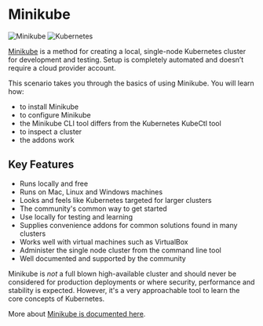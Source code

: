 # Minikube #

![Minikube](/javajon/courses/kubernetes-serverless/openfaas/assets/minikube.png "Minikube")
![Kubernetes](/javajon/courses/kubernetes-serverless/openfaas/assets/kubernetes.png "Kubernetes")

[Minikube](https://kubernetes.io/docs/setup/minikube/) is a method for creating a local, single-node Kubernetes cluster for development and testing. Setup is completely automated and doesn’t require a cloud provider account.

This scenario takes you through the basics of using Minikube. You will learn how:

- to install Minikube
- to configure Minikube
- the Minikube CLI tool differs from the Kubernetes KubeCtl tool
- to inspect a cluster
- the addons work

## Key Features ##

- Runs locally and free
- Runs on Mac, Linux and Windows machines
- Looks and feels like Kubernetes targeted for larger clusters
- The community's common way to get started
- Use locally for testing and learning
- Supplies convenience addons for common solutions found in many clusters
- Works well with virtual machines such as VirtualBox
- Administer the single node cluster from the command line tool
- Well documented and supported by the community

Minikube is _not_ a full blown high-available cluster and should never be considered for production deployments or where security, performance and stability is expected. However, it's a very approachable tool to learn the core concepts of Kubernetes.

More about [Minikube is documented here](https://kubernetes.io/docs/setup/minikube/).
